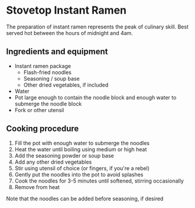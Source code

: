 # Stovetop Instant Ramen

The preparation of instant ramen represents the peak of culinary skill. Best served hot between the hours of midnight and 4am.

## Ingredients and equipment
- Instant ramen package
  - Flash-fried noodles
  - Seasoning / soup base
  - Other dried vegetables, if included
- Water
- Pot large enough to contain the noodle block and enough water to submerge the noodle block
- Fork or other utensil

## Cooking procedure
1. Fill the pot with enough water to submerge the noodles
2. Heat the water until boiling using medium or high heat
3. Add the seasoning powder or soup base
4. Add any other dried vegetables
5. Stir using utensil of choice (or fingers, if you're a rebel)
6. Gently put the noodles into the pot to avoid splashes
7. Cook the noodles for 3-5 minutes until softened, stirring occasionally
8. Remove from heat

Note that the noodles can be added before seasoning, if desired

